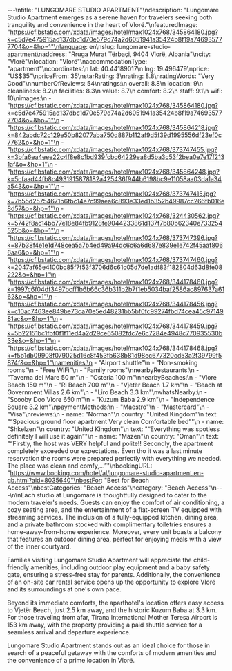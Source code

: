 ---\ntitle: "LUNGOMARE STUDIO APARTMENT"\ndescription: "Lungomare Studio Apartment emerges as a serene haven for travelers seeking both tranquility and convenience in the heart of Vlorë."\nfeaturedImage: "https://cf.bstatic.com/xdata/images/hotel/max1024x768/345864180.jpg?k=c5d7e475915ad137dbc1d70e579d74a2d6051941a35424b8f19a746935777704&o=&hp=1"\nlanguage: en\nslug: lungomare-studio-apartment\naddress: "Rruga Murat Tërbaçi, 9404 Vlorë, Albania"\ncity: "Vlorë"\nlocation: "Vlorë"\naccommodationType: "apartment"\ncoordinates:\n  lat: 40.44189017\n  lng: 19.496479\nprice: "US$35"\npriceFrom: 35\nstarRating: 3\nrating: 8.8\nratingWords: "Very Good"\nnumberOfReviews: 54\nratings:\n  overall: 8.8\n  location: 9\n  cleanliness: 8.2\n  facilities: 8.3\n  value: 8.7\n  comfort: 8.2\n  staff: 9.1\n  wifi: 10\nimages:\n  - "https://cf.bstatic.com/xdata/images/hotel/max1024x768/345864180.jpg?k=c5d7e475915ad137dbc1d70e579d74a2d6051941a35424b8f19a746935777704&o=&hp=1"\n  - "https://cf.bstatic.com/xdata/images/hotel/max1024x768/345864218.jpg?k=842abdc72c129e50b82077aba750d887b112af9d5f39d1995556df23ef0c7762&o=&hp=1"\n  - "https://cf.bstatic.com/xdata/images/hotel/max1024x768/373747455.jpg?k=3bfa6ea4eee22c4f8e8c1bd939fcbc64229ea8d5ba3c53f2bea0e7e17f2131af&o=&hp=1"\n  - "https://cf.bstatic.com/xdata/images/hotel/max1024x768/345864248.jpg?k=5cfaad44fb8c4931915878182a425436f944b6198bc9e11058aa03da1a34a543&o=&hp=1"\n  - "https://cf.bstatic.com/xdata/images/hotel/max1024x768/373747415.jpg?k=7b55d25754671b6fbc14e7c99aea6c893e33ed1b352b49987cc266fb016e8d57&o=&hp=1"\n  - "https://cf.bstatic.com/xdata/images/hotel/max1024x768/324430562.jpg?k=5742f8ac14bb77e18e84fb9128fe9044233861d137f7b80b62340e733254525b&o=&hp=1"\n  - "https://cf.bstatic.com/xdata/images/hotel/max1024x768/373747396.jpg?k=87b38f4e1e1d748cea5a7b4ed49a94dc6c6a6d687e839e1e742f45aaf8066aa6&o=&hp=1"\n  - "https://cf.bstatic.com/xdata/images/hotel/max1024x768/373747460.jpg?k=2047af65e4100bc85f7f53f3706d6c61c05d7de1adf83f182804d63d8fe08222&o=&hp=1"\n  - "https://cf.bstatic.com/xdata/images/hotel/max1024x768/344178460.jpg?k=1997c6f04df3497bcff1b6b66c36b311b2b7f1eb5034baf2586ac897637a6162&o=&hp=1"\n  - "https://cf.bstatic.com/xdata/images/hotel/max1024x768/344178456.jpg?k=c10ac7463ee849be73ca70e5ed48231bb5bf0fc99274fbd74cea45c9714981ac&o=&hp=1"\n  - "https://cf.bstatic.com/xdata/images/hotel/max1024x768/344178459.jpg?k=5b22151bc1fbf0f1f11ed4a2d29ce65082fdc7e6c7284e4948c770935530b33e&o=&hp=1"\n  - "https://cf.bstatic.com/xdata/images/hotel/max1024x768/344178468.jpg?k=f5b1db09908f079025d16c8f453fb638b81d98ec677320cd53a2f39799f5874f&o=&hp=1"\namenities:\n  - "Airport shuttle"\n  - "Non-smoking rooms"\n  - "Free WiFi"\n  - "Family rooms"\nnearbyRestaurants:\n  - "Taverna del Mare 50 m"\n  - "Osteria 100 m"\nnearbyBeaches:\n  - "Vlore Beach 150 m"\n  - "Ri Beach 700 m"\n  - "Vjetër Beach 1.7 km"\n  - "Beach at Government Villas 2.6 km"\n  - "Liro Beach 3.3 km"\nwhatsNearby:\n  - "Scooby Doo Vlore 650 m"\n  - "Kuzum Baba 2.9 km"\n  - "Independence Square 3.2 km"\npaymentMethods:\n  - "Maestro"\n  - "Mastercard"\n  - "Visa"\nreviews:\n  - name: "Norman"\n    country: "United Kingdom"\n    text: "“Spacious ground floor apartment Very clean
Comfortable bed”"\n  - name: "Shkelzen"\n    country: "United Kingdom"\n    text: "“Everything was spotless definitely I will use it again”"\n  - name: "Mazen"\n    country: "Oman"\n    text: "“Firstly, the host was VERY helpful and polite!!
Secondly, the apartment completely exceeded our expectations. Even tho it was a last minute reservation the rooms were prepared perfectly with everything we needed. The place was clean and comfy,...”"\nbookingURL: "https://www.booking.com/hotel/al/lungomare-studio-apartment.en-gb.html?aid=8035640"\nbestFor: "Best for Beach Access"\nbestCategories: "Beach Access"\ncategory: "Beach Access"\n---\n\nEach studio at Lungomare is thoughtfully designed to cater to the modern traveler's needs. Guests can enjoy the comfort of air conditioning, a cozy seating area, and the entertainment of a flat-screen TV equipped with streaming services. The inclusion of a fully-equipped kitchen, dining area, and a private bathroom stocked with complimentary toiletries ensures a home-away-from-home experience. Moreover, every unit boasts a balcony that features an outdoor dining area, perfect for enjoying meals with a view of the inner courtyard.

Families visiting Lungomare Studio Apartment will appreciate the child-friendly amenities, including outdoor play equipment and a baby safety gate, ensuring a stress-free stay for parents. Additionally, the convenience of an on-site car rental service opens up the opportunity to explore Vlorë and its surroundings at one's own pace.

Beyond its immediate comforts, the aparthotel's location offers easy access to Vjetër Beach, just 2.5 km away, and the historic Kuzum Baba at 3.3 km. For those traveling from afar, Tirana International Mother Teresa Airport is 153 km away, with the property providing a paid shuttle service for a seamless arrival and departure experience.

Lungomare Studio Apartment stands out as an ideal choice for those in search of a peaceful getaway with the comforts of modern amenities and the convenience of a prime location in Vlorë.